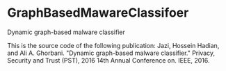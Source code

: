 # GraphBasedMawareClassifoer
Dynamic graph-based malware classifier

This is the source code of the following publication: 
Jazi, Hossein Hadian, and Ali A. Ghorbani. "Dynamic graph-based malware classifier." Privacy, Security and Trust (PST), 2016 14th Annual Conference on. IEEE, 2016.
